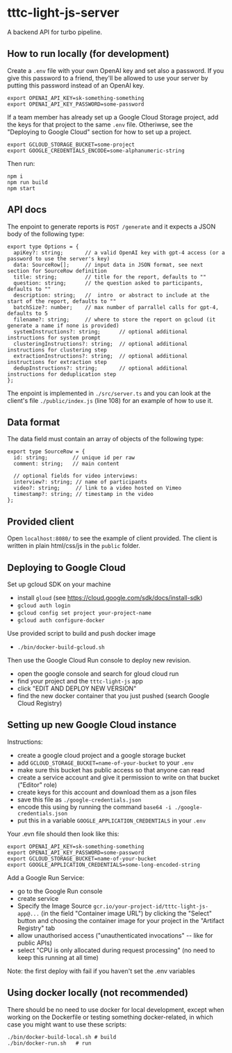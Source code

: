 # tttc-light-js-server

A backend API for turbo pipeline.

## How to run locally (for development)

Create a `.env` file with your own OpenAI key and set also a password.
If you give this password to a friend, they'll be allowed to use your server by putting this password instead of an OpenAI key.

```
export OPENAI_API_KEY=sk-something-something
export OPENAI_API_KEY_PASSWORD=some-password
```

If a team member has already set up a Google Cloud Storage project, add the keys for that project to the same `.env` file. Otheriwse,
see the "Deploying to Google Cloud" section for how to set up a project.

```
export GCLOUD_STORAGE_BUCKET=some-project
export GOOGLE_CREDENTIALS_ENCODE=some-alphanumeric-string
```

Then run:

```
npm i
npm run build
npm start
```

## API docs

The enpoint to generate reports is `POST /generate` and it expects a JSON body of the following type:

```
export type Options = {
  apiKey?: string;       // a valid OpenAI key with gpt-4 access (or a password to use the server's key)
  data: SourceRow[];     // input data in JSON format, see next section for SourceRow definition
  title: string;         // title for the report, defaults to ""
  question: string;      // the question asked to participants, defaults to ""
  description: string;   //  intro  or abstract to include at the start of the report, defaults to ""
  batchSize?: number;    // max number of parrallel calls for gpt-4, defaults to 5
  filename?: string;     // where to store the report on gcloud (it generate a name if none is provided)
  systemInstructions?: string;      // optional additional instructions for system prompt
  clusteringInstructions?: string;  // optional additional instructions for clustering step
  extractionInstructions?: string;  // optional additional instructions for extraction step
  dedupInstructions?: string;       // optional additional instructions for deduplication step
};
```

The enpoint is implemented in `./src/server.ts` and you can look at the client's file `./public/index.js` (line 108) for an example of how to use it.

## Data format

The data field must contain an array of objects of the following type:

```
export type SourceRow = {
  id: string;        // unique id per raw
  comment: string;   // main content

  // optional fields for video interviews:
  interview?: string; // name of participants
  video?: string;     // link to a video hosted on Vimeo
  timestamp?: string; // timestamp in the video
};
```
## Provided client

Open `localhost:8080/` to see the example of client provided.
The client is written in plain html/css/js in the `public` folder.

## Deploying to Google Cloud

Set up gcloud SDK on your machine

- install `gloud` (see https://cloud.google.com/sdk/docs/install-sdk)
- `gcloud auth login`
- `gcloud config set project your-project-name`
- `gcloud auth configure-docker`

Use provided script to build and push docker image

- `./bin/docker-build-gcloud.sh`

Then use the Google Cloud Run console to deploy new revision.

- open the google console and search for gloud cloud run
- find your project and the `tttc-light-js` app
- click "EDIT AND DEPLOY NEW VERSION"
- find the new docker container that you just pushed (search Google Cloud Registry)

## Setting up new Google Cloud instance

Instructions:

- create a google cloud project and a google storage bucket
- add `GCLOUD_STORAGE_BUCKET=name-of-your-bucket` to your `.env`
- make sure this bucket has public access so that anyone can read
- create a service account and give it permission to write on that bucket ("Editor" role)
- create keys for this account and download them as a json files
- save this file as `./google-credentials.json`
- encode this using by running the command `base64 -i ./google-credentials.json`
- put this in a variable `GOOGLE_APPLICATION_CREDENTIALS` in your `.env`

Your .evn file should then look like this:

```
export OPENAI_API_KEY=sk-something-something
export OPENAI_API_KEY_PASSWORD=some-password
export GCLOUD_STORAGE_BUCKET=name-of-your-bucket
export GOOGLE_APPLICATION_CREDENTIALS=some-long-encoded-string
```

Add a Google Run Service:

- go to the Google Run console
- create service
- Specify the Image Source `gcr.io/your-project-id/tttc-light-js-app@...` (in the field "Container image URL") by clicking the "Select" button and choosing the container image for your project in the "Artifact Registry" tab
- allow unauthorised access ("unauthenticated invocations" -- like for public APIs)
- select "CPU is only allocated during request processing" (no need to keep this running at all time)

Note: the first deploy with fail if you haven't set the .env variables

## Using docker locally (not recommended)

There should be no need to use docker for local development, except when working on the Dockerfile or testing something docker-related, in which case you might want to use these scripts:

```
./bin/docker-build-local.sh # build
./bin/docker-run.sh   # run
```
